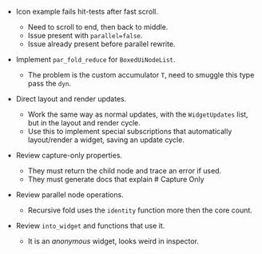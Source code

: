 * Icon example fails hit-tests after fast scroll.
    - Need to scroll to end, then back to middle.
    - Issue present with `parallel=false`.
    - Issue already present before parallel rewrite.

* Implement `par_fold_reduce` for `BoxedUiNodeList`.
    - The problem is the custom accumulator `T`, need to smuggle this type pass the `dyn`.

* Direct layout and render updates.
    - Work the same way as normal updates, with the `WidgetUpdates` list, but in the layout and render cycle.
    - Use this to implement special subscriptions that automatically layout/render a widget, saving an update
      cycle.
      
* Review capture-only properties.
    - They must return the child node and trace an error if used.
    - They must generate docs that explain # Capture Only

* Review parallel node operations.
    - Recursive fold uses the `identity` function more then the core count.

* Review `into_widget` and functions that use it.
    - It is an *anonymous* widget, looks weird in inspector.